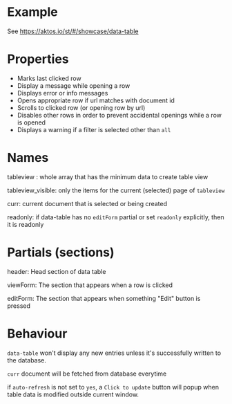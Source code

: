 # Example

See https://aktos.io/st/#/showcase/data-table

# Properties

- Marks last clicked row
- Display a message while opening a row
- Displays error or info messages
- Opens appropriate row if url matches with document id
- Scrolls to clicked row (or opening row by url)
- Disables other rows in order to prevent accidental openings while a row is opened
- Displays a warning if a filter is selected other than `all`

# Names

tableview : whole array that has the minimum data to create table view

tableview_visible: only the items for the current (selected) page of `tableview`

curr: current document that is selected or being created

readonly: if data-table has no `editForm` partial or set `readonly` explicitly, then it is readonly

# Partials (sections)

header: Head section of data table

viewForm: The section that appears when a row is clicked

editForm: The section that appears when something "Edit" button is pressed


# Behaviour

`data-table` won't display any new entries unless it's successfully written to the database.

`curr` document will be fetched from database everytime

if `auto-refresh` is not set to `yes`, a `Click to update` button will popup when table data is
modified outside current window.
